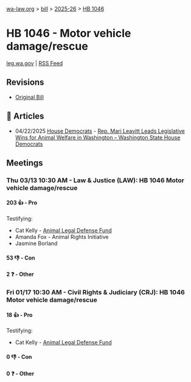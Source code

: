 [wa-law.org](/) > [bill](/bill/) > [2025-26](/bill/2025-26/) > [HB 1046](/bill/2025-26/hb/1046/)

# HB 1046 - Motor vehicle damage/rescue
[leg.wa.gov](https://app.leg.wa.gov/billsummary?BillNumber=1046&Year=2025&Initiative=false) | [RSS Feed](./rss.xml)

## Revisions
* [Original Bill](1/)

## 📰 Articles
* 04/22/2025 [House Democrats](/org/house_democrats/) - [Rep. Mari Leavitt Leads Legislative Wins for Animal Welfare in Washington – Washington State House Democrats](https://housedemocrats.wa.gov/blog/2025/04/22/rep-mari-leavitt-leads-legislative-wins-for-animal-welfare-in-washington/#:~:text=HB%201046)

## Meetings
### Thu 03/13 10:30 AM - Law & Justice (LAW): HB 1046 Motor vehicle damage/rescue
#### 203 👍 - Pro
Testifying:
* Cat Kelly - [Animal Legal Defense Fund](/org/animal_legal_defense_fund/)
* Amanda Fox - Animal Rights Initiative
* Jasmine Borland

#### 53 👎 - Con

#### 2 ❓ - Other

### Fri 01/17 10:30 AM - Civil Rights & Judiciary (CRJ): HB 1046 Motor vehicle damage/rescue
#### 18 👍 - Pro
Testifying:
* Cat Kelly - [Animal Legal Defense Fund](/org/animal_legal_defense_fund/)

#### 0 👎 - Con

#### 0 ❓ - Other
